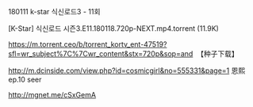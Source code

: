 180111 k-star 식신로드3 - 11회

[K-Star] 식신로드 시즌3.E11.180118.720p-NEXT.mp4.torrent (11.9K)

https://m.torrent.ceo/b/torrent_kortv_ent-47519?sfl=wr_subject%7C%7Cwr_content&stx=720p&sop=and  【种子下载】

http://m.dcinside.com/view.php?id=cosmicgirl&no=555331&page=1  恩熙ep.10 seer

http://mgnet.me/cSxGemA

